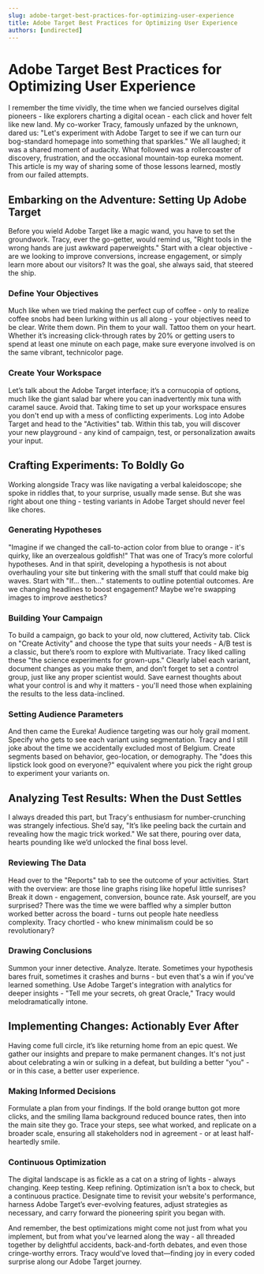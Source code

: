```yaml
---
slug: adobe-target-best-practices-for-optimizing-user-experience
title: Adobe Target Best Practices for Optimizing User Experience
authors: [undirected]
---
```



# Adobe Target Best Practices for Optimizing User Experience

I remember the time vividly, the time when we fancied ourselves digital pioneers - like explorers charting a digital ocean - each click and hover felt like new land. My co-worker Tracy, famously unfazed by the unknown, dared us: "Let's experiment with Adobe Target to see if we can turn our bog-standard homepage into something that sparkles." We all laughed; it was a shared moment of audacity. What followed was a rollercoaster of discovery, frustration, and the occasional mountain-top eureka moment. This article is my way of sharing some of those lessons learned, mostly from our failed attempts. 

## Embarking on the Adventure: Setting Up Adobe Target

Before you wield Adobe Target like a magic wand, you have to set the groundwork. Tracy, ever the go-getter, would remind us, "Right tools in the wrong hands are just awkward paperweights." Start with a clear objective - are we looking to improve conversions, increase engagement, or simply learn more about our visitors? It was the goal, she always said, that steered the ship.

### Define Your Objectives

Much like when we tried making the perfect cup of coffee - only to realize coffee snobs had been lurking within us all along - your objectives need to be clear. Write them down. Pin them to your wall. Tattoo them on your heart. Whether it’s increasing click-through rates by 20% or getting users to spend at least one minute on each page, make sure everyone involved is on the same vibrant, technicolor page. 

### Create Your Workspace

Let’s talk about the Adobe Target interface; it’s a cornucopia of options, much like the giant salad bar where you can inadvertently mix tuna with caramel sauce. Avoid that. Taking time to set up your workspace ensures you don't end up with a mess of conflicting experiments. Log into Adobe Target and head to the "Activities" tab. Within this tab, you will discover your new playground - any kind of campaign, test, or personalization awaits your input. 

## Crafting Experiments: To Boldly Go

Working alongside Tracy was like navigating a verbal kaleidoscope; she spoke in riddles that, to your surprise, usually made sense. But she was right about one thing - testing variants in Adobe Target should never feel like chores. 

### Generating Hypotheses

"Imagine if we changed the call-to-action color from blue to orange - it's quirky, like an overzealous goldfish!" That was one of Tracy’s more colorful hypotheses. And in that spirit, developing a hypothesis is not about overhauling your site but tinkering with the small stuff that could make big waves. Start with "If… then…" statements to outline potential outcomes. Are we changing headlines to boost engagement? Maybe we're swapping images to improve aesthetics?

### Building Your Campaign

To build a campaign, go back to your old, now cluttered, Activity tab. Click on "Create Activity" and choose the type that suits your needs - A/B test is a classic, but there’s room to explore with Multivariate. Tracy liked calling these "the science experiments for grown-ups." Clearly label each variant, document changes as you make them, and don’t forget to set a control group, just like any proper scientist would. Save earnest thoughts about what your control is and why it matters - you'll need those when explaining the results to the less data-inclined.

### Setting Audience Parameters

And then came the Eureka! Audience targeting was our holy grail moment. Specify who gets to see each variant using segmentation. Tracy and I still joke about the time we accidentally excluded most of Belgium. Create segments based on behavior, geo-location, or demography. The "does this lipstick look good on everyone?" equivalent where you pick the right group to experiment your variants on. 

## Analyzing Test Results: When the Dust Settles

I always dreaded this part, but Tracy's enthusiasm for number-crunching was strangely infectious. She’d say, "It’s like peeling back the curtain and revealing how the magic trick worked." We sat there, pouring over data, hearts pounding like we’d unlocked the final boss level.

### Reviewing The Data

Head over to the "Reports" tab to see the outcome of your activities. Start with the overview: are those line graphs rising like hopeful little sunrises? Break it down - engagement, conversion, bounce rate. Ask yourself, are you surprised? There was the time we were baffled why a simpler button worked better across the board - turns out people hate needless complexity. Tracy chortled - who knew minimalism could be so revolutionary?

### Drawing Conclusions

Summon your inner detective. Analyze. Iterate. Sometimes your hypothesis bares fruit, sometimes it crashes and burns - but even that's a win if you've learned something. Use Adobe Target's integration with analytics for deeper insights - "Tell me your secrets, oh great Oracle," Tracy would melodramatically intone.

## Implementing Changes: Actionably Ever After

Having come full circle, it’s like returning home from an epic quest. We gather our insights and prepare to make permanent changes. It's not just about celebrating a win or sulking in a defeat, but building a better "you" - or in this case, a better user experience.

### Making Informed Decisions

Formulate a plan from your findings. If the bold orange button got more clicks, and the smiling llama background reduced bounce rates, then into the main site they go. Trace your steps, see what worked, and replicate on a broader scale, ensuring all stakeholders nod in agreement - or at least half-heartedly smile.

### Continuous Optimization

The digital landscape is as fickle as a cat on a string of lights - always changing. Keep testing. Keep refining. Optimization isn’t a box to check, but a continuous practice. Designate time to revisit your website's performance, harness Adobe Target’s ever-evolving features, adjust strategies as necessary, and carry forward the pioneering spirit you began with.

And remember, the best optimizations might come not just from what you implement, but from what you've learned along the way - all threaded together by delightful accidents, back-and-forth debates, and even those cringe-worthy errors. Tracy would've loved that—finding joy in every coded surprise along our Adobe Target journey.